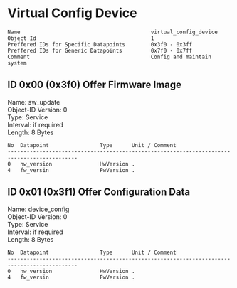 Virtual Config Device
===

    Name                                         virtual_config_device              
    Object Id                                    1                                  
    Preffered IDs for Specific Datapoints        0x3f0 - 0x3ff                      
    Preffered IDs for Generic Datapoints         0x7f0 - 0x7ff                      
    Comment                                      Config and maintain system         

ID 0x00 (0x3f0) Offer Firmware Image
---
Name: sw_update  
Object-ID Version: 0  
Type: Service  
Interval: if required  
Length: 8 Bytes

    No  Datapoint                Type      Unit / Comment                               
    --------------------------------------------------------------------------------------------
    0   hw_version               HwVersion .                                            
    4   fw_versin                FwVersion .                                            

ID 0x01 (0x3f1) Offer Configuration Data
---
Name: device_config  
Object-ID Version: 0  
Type: Service  
Interval: if required  
Length: 8 Bytes

    No  Datapoint                Type      Unit / Comment                               
    --------------------------------------------------------------------------------------------
    0   hw_version               HwVersion .                                            
    4   fw_versin                FwVersion .                                            

